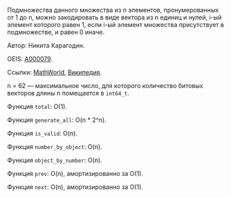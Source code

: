 ﻿Подмножества данного множества из n элементов, пронумерованных от 1 до n, можно закодировать в виде вектора из n единиц и нулей, i-ый элемент которого равен 1, если i-ый элемент множества присутствует в подмножестве, и равен 0 иначе. 

Автор: Никита Карагодин.

OEIS: [A000079](https://oeis.org/A000079).

Ссылки:
[MathWorld](http://mathworld.wolfram.com/Subset.html),
[Википедия](https://en.wikipedia.org/wiki/Bit_array).

n = 62 &mdash; максимальное число,
для которого количество битовых векторов длины n помещается в `int64_t`.

Функция `total`: O(1).

Функция `generate_all`: O(n * 2^n).

Функция `is_valid`: O(n).

Функция `number_by_object`: O(n).

Функция `object_by_number`: O(n).

Функция `prev`: O(n), амортизированно за O(1).

Функция `next`: O(n), амортизированно за O(1).
